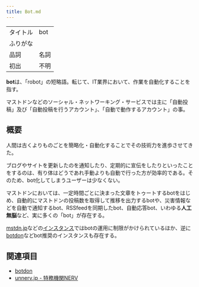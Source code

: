 ```yaml
---
title: Bot.md
---
```

<div>

|          |      |
|----------|------|
| タイトル | bot  |
| ふりがな |      |
| 品詞     | 名詞 |
| 初出     | 不明 |

  
**bot**は、「robot」の短略語。転じて、IT業界において、作業を自動化することを指す。

マストドンなどのソーシャル・ネットワーキング・サービスでは主に「自動投稿」及び「自動投稿を行うアカウント」、「自動で動作するアカウント」の事。

## 概要

人間は古くよりものごとを簡略化・自動化することでその技術力を進歩させてきた。

ブログやサイトを更新したのを通知したり、定期的に宣伝をしたりといったことをするのは、有り体はどうであれ手動よりも自動で行った方が効率的である。そのため、bot化してしまうユーザーは少なくない。

マストドンにおいては、一定時間ごとに決まった文章をトゥートするbotをはじめ、自動的にマストドンの投稿数を取得して推移を出力するbotや、災害情報などを自動で通知するbot、RSSfeedを同期したbot、自動応答bot、いわゆる**人工無脳**など、実に多くの「bot」が存在する。

[mstdn.jp](/Mstdn.jp "Mstdn.jp")などの[インスタンス](/%E3%82%A4%E3%83%B3%E3%82%B9%E3%82%BF%E3%83%B3%E3%82%B9 "インスタンス")ではbotの運用に制限がかけられているほか、逆に[botdon](/Botdon "Botdon")などbot推奨のインスタンスも存在する。

## 関連項目

-   [botdon](/Botdon "Botdon")
-   [unnerv.jp - 特務機関NERV](/%E7%89%B9%E5%8B%99%E6%A9%9F%E9%96%A2NERV "特務機関NERV")

</div>
